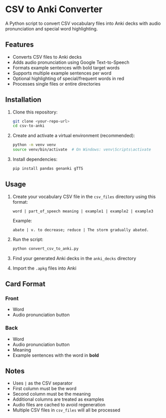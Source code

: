 # CSV to Anki Converter

A Python script to convert CSV vocabulary files into Anki decks with audio pronunciation and special word highlighting.

## Features

- Converts CSV files to Anki decks
- Adds audio pronunciation using Google Text-to-Speech
- Formats example sentences with bold target words
- Supports multiple example sentences per word
- Optional highlighting of special/frequent words in red
- Processes single files or entire directories

## Installation

1. Clone this repository:
   ```bash
   git clone <your-repo-url>
   cd csv-to-anki
   ```

2. Create and activate a virtual environment (recommended):
   ```bash
   python -m venv venv
   source venv/bin/activate  # On Windows: venv\Scripts\activate
   ```

3. Install dependencies:
   ```bash
   pip install pandas genanki gTTS
   ```

## Usage

1. Create your vocabulary CSV file in the `csv_files` directory using this format:
   ```
   word | part_of_speech meaning | example1 | example2 | example3
   ```
   Example:
   ```
   abate | v. to decrease; reduce | The storm gradually abated.
   ```

2. Run the script:
   ```bash
   python convert_csv_to_anki.py
   ```

3. Find your generated Anki decks in the `anki_decks` directory

4. Import the `.apkg` files into Anki

## Card Format

### Front
- Word
- Audio pronunciation button

### Back
- Word
- Audio pronunciation button
- Meaning
- Example sentences with the word in **bold**

## Notes

- Uses `|` as the CSV separator
- First column must be the word
- Second column must be the meaning
- Additional columns are treated as examples
- Audio files are cached to avoid regeneration
- Multiple CSV files in `csv_files` will all be processed
